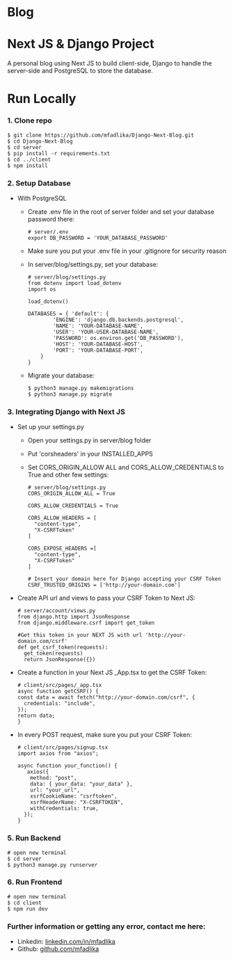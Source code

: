 # Blog

# Next JS & Django Project

A personal blog using Next JS to build client-side, Django to handle the server-side and PostgreSQL to store the database.

# Run Locally

### 1. Clone repo

```
$ git clone https://github.com/mfadlika/Django-Next-Blog.git
$ cd Django-Next-Blog
$ cd server
$ pip install -r requirements.txt
$ cd ../client
$ npm install
```

### 2. Setup Database

- With PostgreSQL

  - Create .env file in the root of server folder and set your database password there:
    ```
    # server/.env
    export DB_PASSWORD = 'YOUR_DATABASE_PASSWORD'
    ```
  - Make sure you put your .env file in your .gitignore for security reason
  - In server/blog/settings.py, set your database:

    ```
    # server/blog/settings.py
    from dotenv import load_dotenv
    import os

    load_dotenv()

    DATABASES = { 'default': {
            'ENGINE': 'django.db.backends.postgresql',
            'NAME': 'YOUR-DATABASE-NAME',
            'USER': 'YOUR-USER-DATABASE-NAME',
            'PASSWORD': os.environ.get('DB_PASSWORD'),
            'HOST': 'YOUR-DATABASE-HOST',
            'PORT': 'YOUR-DATABASE-PORT',
        }
    }
    ```

  - Migrate your database:
    ```
    $ python3 manage.py makemigrations
    $ python3 manage.py migrate
    ```

### 3. Integrating Django with Next JS

- Set up your settings.py

  - Open your settings.py in server/blog folder
  - Put 'corsheaders' in your INSTALLED_APPS
  - Set CORS_ORIGIN_ALLOW ALL and CORS_ALLOW_CREDENTIALS to True and other few settings:

    ```
    # server/blog/settings.py
    CORS_ORIGIN_ALLOW_ALL = True

    CORS_ALLOW_CREDENTIALS = True

    CORS_ALLOW_HEADERS = [
      "content-type",
      "X-CSRFToken"
    ]

    CORS_EXPOSE_HEADERS =[
      "content-type",
      "X-CSRFToken"
    ]

    # Insert your domain here for Django accepting your CSRF Token
    CSRF_TRUSTED_ORIGINS = ['http://your-domain.com']
    ```

- Create API url and views to pass your CSRF Token to Next JS:

  ```
  # server/account/views.py
  from django.http import JsonResponse
  from django.middleware.csrf import get_token

  #Get this token in your NEXT JS with url 'http://your-domain.com/csrf'
  def get_csrf_token(requests):
    get_token(requests)
    return JsonResponse({})
  ```

- Create a function in your Next JS \_App.tsx to get the CSRF Token:
  ```
  # client/src/pages/_app.tsx
  async function getCSRF() {
  const data = await fetch("http://your-domain.com/csrf", {
    credentials: "include",
  });
  return data;
  }
  ```
- In every POST request, make sure you put your CSRF Token:

  ```
  # client/src/pages/signup.tsx
  import axios from "axios";

  async function your_function() {
     axios({
      method: "post",
      data: { your_data: "your_data" },
      url: "your_url",
      xsrfCookieName: "csrftoken",
      xsrfHeaderName: "X-CSRFTOKEN",
      withCredentials: true,
    });
  }
  ```

### 5. Run Backend

```
# open new terminal
$ cd server
$ python3 manage.py runserver
```

### 6. Run Frontend

```
# open new terminal
$ cd client
$ npm run dev
```

### Further information or getting any error, contact me here:

- Linkedin: [linkedin.com/in/mfadlika](https://linkedin.com/in/mfadlika)
- Github: [github.com/mfadlika](https://github.com/mfadlika)
